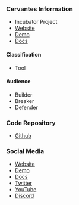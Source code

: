 ### Cervantes Information
* <span class="fa-stack fa-2x">
        <i class="fas fa-circle fa-stack-2x" style="color: rgb(83, 170, 229); --darkreader-inline-color:#5aaee6;" data-darkreader-inline-color=""></i>
        <i class="fas fa-egg fa-stack-1x fa-inverse"></i>
        </span> Incubator Project
* [Website](https://www.cervantessec.org/)
* [Demo](http://demo.cervantessec.org/)
* [Docs](https://docs.cervantessec.org/)


#### Classification
* <i class="fas fa-tools" style="color:#233e81;"></i> Tool


#### Audience
* <i class="fas fa-toolbox" style="color:#233e81;"></i> Builder
* <i class="fas fa-hammer" style="color:#233e81;"></i> Breaker
* <i class="fas fa-shield-alt" style="color:#233e81;"></i> Defender


### Code Repository
* [Github](https://github.com/CervantesSec)

### Social Media
* [Website](https://www.cervantessec.org/)
* [Demo](http://demo.cervantessec.org/)
* [Docs](https://docs.cervantessec.org/)
* [Twitter](https://twitter.com/Cervantes_Sec)
* [YouTube](https://www.youtube.com/@cervantessec8047)
* [Discord](https://discord.gg/BvzNjT3Qzc)

